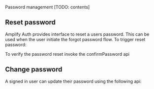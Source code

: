 Password management [TODO: contents]

## Reset password
Amplify Auth provides interface to reset a users password. This can be used when the user initiate the forgot password flow. To trigger reset password:

<inline-fragment platform="ios" src="~/lib/auth/fragments/ios/password_management/10_reset_password.md"></inline-fragment>
<inline-fragment platform="android" src="~/lib/auth/fragments/android/password_management/10_reset_password.md"></inline-fragment>

To verify the password reset invoke the confirmPassword api 

<inline-fragment platform="ios" src="~/lib/auth/fragments/ios/password_management/20_confirm_reset_password.md"></inline-fragment>
<inline-fragment platform="android" src="~/lib/auth/fragments/android/password_management/20_confirm_reset_password.md"></inline-fragment>

## Change password
A signed in user can update their password using the following api:

<inline-fragment platform="ios" src="~/lib/auth/fragments/ios/password_management/30_change_password.md"></inline-fragment>
<inline-fragment platform="android" src="~/lib/auth/fragments/android/password_management/30_change_password.md"></inline-fragment>


